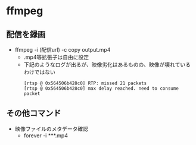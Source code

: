 # ffmpeg

## 配信を録画

* ffmpeg -i (配信url) -c copy output.mp4
  * .mp4等拡張子は自由に設定
  * 下記のようなログが出るが、映像劣化はあるものの、映像が壊れているわけではない
    ```
    [rtsp @ 0x564506b428c0] RTP: missed 21 packets
    [rtsp @ 0x564506b428c0] max delay reached. need to consume packet
    ```

## その他コマンド

* 映像ファイルのメタデータ確認
  * forever -i ***.mp4